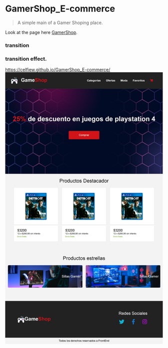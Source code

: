 # GamerShop_E-commerce

> A simple main of a Gamer Shoping place. 

Look at the page here [GamerShop](https://pages.github.com/).

### transition
### transition effect.


https://celfiew.github.io/GamerShop_E-commerce/
![This is an image](https://github.com/celfiew/GamerShop_E-commerce/blob/main/img/celfiew.github.io_GamerShop_E-commerce_.png)
